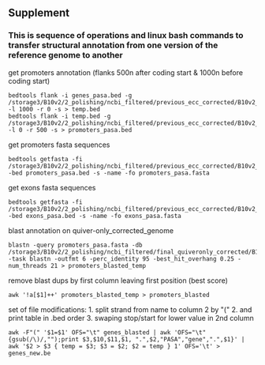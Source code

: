 ## Supplement ##
### This is sequence of operations and linux bash commands to transfer structural annotation from one version of the reference genome to another
get promoters annotation (flanks 500n after coding start & 1000n before coding start)
```
bedtools flank -i genes_pasa.bed -g /storage3/B10v2/2_polishing/ncbi_filtered/previous_ecc_corrected/B10v2_nm_sizes.genome -l 1000 -r 0 -s > temp.bed
bedtools flank -i temp.bed -g /storage3/B10v2/2_polishing/ncbi_filtered/previous_ecc_corrected/B10v2_nm_sizes.genome -l 0 -r 500 -s > promoters_pasa.bed
```
get promoters fasta sequences
```
bedtools getfasta -fi /storage3/B10v2/2_polishing/ncbi_filtered/previous_ecc_corrected/B10v2_c_corr.fsa -bed promoters_pasa.bed -s -name -fo promoters_pasa.fasta
```
get exons fasta sequences
```
bedtools getfasta -fi /storage3/B10v2/2_polishing/ncbi_filtered/previous_ecc_corrected/B10v2_c_corr.fsa -bed exons_pasa.bed -s -name -fo exons_pasa.fasta
```
blast annotation on quiver-only_corrected_genome
```
blastn -query promoters_pasa.fasta -db /storage3/B10v2/2_polishing/ncbi_filtered/final_quiveronly_corrected/B10v2_quiver_nm_c_corr.fasta -task blastn -outfmt 6 -perc_identity 95 -best_hit_overhang 0.25 -num_threads 21 > promoters_blasted_temp
```
remove blast dups by first column leaving first position (best score)
```
awk '!a[$1]++' promoters_blasted_temp > promoters_blasted
```
set of file modifications: 1. split strand from name to column 2 by "(" 2. and print table in .bed order 3. swaping stop/start for lower value in 2nd column
```
awk -F"(" '$1=$1' OFS="\t" genes_blasted | awk 'OFS="\t" {gsub(/\)/,"");print $3,$10,$11,$1, ".",$2,"PASA","gene",".",$1}' | awk '$2 > $3 { temp = $3; $3 = $2; $2 = temp } 1' OFS='\t' > genes_new.be
```
